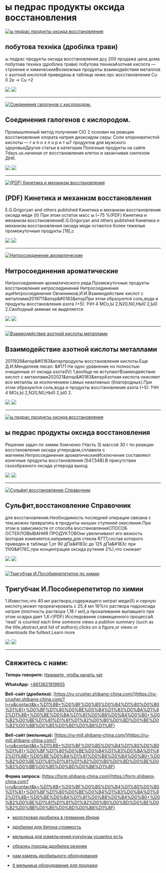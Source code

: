 # ы педрас продукты оксида восстановления

<a href="https://swt.shibang-china.com/?n=lxq&l=ru&img&k=%D1%8B+%D0%BF%D0%B5%D0%B4%D1%80%D0%B0%D1%81+%D0%BF%D1%80%D0%BE%D0%B4%D1%83%D0%BA%D1%82%D1%8B+%D0%BE%D0%BA%D1%81%D0%B8%D0%B4%D0%B0+%D0%B2%D0%BE%D1%81%D1%81%D1%82%D0%B0%D0%BD%D0%BE%D0%B2%D0%BB%D0%B5%D0%BD%D0%B8%D1%8F" target="_blank">![ы педрас продукты оксида восстановления](http://static.shibang-china.com/all-800x300/1048.jpg)</a>

## побутова техніка (дробілка трави)
ы педрас продукты оксида восстановления дсу 200 продажа цена дома побутова техніка (дробілка трави) побутова технікаАзотная кислота — строение и химическиеВозможные продукты взаимодействия металлов с азотной кислотой приведены в таблице ниже.прс восстановления Cu 0 2e → Cu +2


<a href="https://whatsapp.shibangsoft.com/WhatsApp.php" target="_blank" title="WhatsApp">![](http://static.shibang-china.com/icon/whatsapp.png)</a> <a href="https://swt.shibang-china.com/?n=lxq&l=ru&icon&k=%D1%8B+%D0%BF%D0%B5%D0%B4%D1%80%D0%B0%D1%81+%D0%BF%D1%80%D0%BE%D0%B4%D1%83%D0%BA%D1%82%D1%8B+%D0%BE%D0%BA%D1%81%D0%B8%D0%B4%D0%B0+%D0%B2%D0%BE%D1%81%D1%81%D1%82%D0%B0%D0%BD%D0%BE%D0%B2%D0%BB%D0%B5%D0%BD%D0%B8%D1%8F" target="_blank">![](http://static.shibang-china.com/icon/chat-ru.png)</a>

---

<a href="https://swt.shibang-china.com/?n=lxq&l=ru&img&k=%D1%8B+%D0%BF%D0%B5%D0%B4%D1%80%D0%B0%D1%81+%D0%BF%D1%80%D0%BE%D0%B4%D1%83%D0%BA%D1%82%D1%8B+%D0%BE%D0%BA%D1%81%D0%B8%D0%B4%D0%B0+%D0%B2%D0%BE%D1%81%D1%81%D1%82%D0%B0%D0%BD%D0%BE%D0%B2%D0%BB%D0%B5%D0%BD%D0%B8%D1%8F" target="_blank">![Соединения галогенов с кислородом.](http://static.shibang-china.com/all-800x300/698.jpg)</a>

## Соединения галогенов с кислородом.
Промышленный метод получения ClO 2 основан на реакции восстановления хлората натрия диоксидом серы: Соли хлорноватистой кислоты — г и п о х л о р и т ы7 продуктов для мужского здоровьяДругие статьи в категории Полезные продукты на сайте 7days.us.начиная от восстановления клеток и заканчивая синтезом ДНК.


<a href="https://whatsapp.shibangsoft.com/WhatsApp.php" target="_blank" title="WhatsApp">![](http://static.shibang-china.com/icon/whatsapp.png)</a> <a href="https://swt.shibang-china.com/?n=lxq&l=ru&icon&k=%D1%8B+%D0%BF%D0%B5%D0%B4%D1%80%D0%B0%D1%81+%D0%BF%D1%80%D0%BE%D0%B4%D1%83%D0%BA%D1%82%D1%8B+%D0%BE%D0%BA%D1%81%D0%B8%D0%B4%D0%B0+%D0%B2%D0%BE%D1%81%D1%81%D1%82%D0%B0%D0%BD%D0%BE%D0%B2%D0%BB%D0%B5%D0%BD%D0%B8%D1%8F" target="_blank">![](http://static.shibang-china.com/icon/chat-ru.png)</a>

---

<a href="https://swt.shibang-china.com/?n=lxq&l=ru&img&k=%D1%8B+%D0%BF%D0%B5%D0%B4%D1%80%D0%B0%D1%81+%D0%BF%D1%80%D0%BE%D0%B4%D1%83%D0%BA%D1%82%D1%8B+%D0%BE%D0%BA%D1%81%D0%B8%D0%B4%D0%B0+%D0%B2%D0%BE%D1%81%D1%81%D1%82%D0%B0%D0%BD%D0%BE%D0%B2%D0%BB%D0%B5%D0%BD%D0%B8%D1%8F" target="_blank">![(PDF) Кинетика и механизм восстановления](http://static.shibang-china.com/all-800x300/936.jpg)</a>

## (PDF) Кинетика и механизм восстановления
E.G.Grigoryan and others published Кинетика и механизм восстановления оксида меди (II) При этом остаток масс ы (~75 %(PDF) Кинетика и механизм восстановленияE.G.Grigoryan and others published Кинетика и механизм восстановления оксида меди остаются более тяжелые промежуточные продукты [18],с


<a href="https://whatsapp.shibangsoft.com/WhatsApp.php" target="_blank" title="WhatsApp">![](http://static.shibang-china.com/icon/whatsapp.png)</a> <a href="https://swt.shibang-china.com/?n=lxq&l=ru&icon&k=%D1%8B+%D0%BF%D0%B5%D0%B4%D1%80%D0%B0%D1%81+%D0%BF%D1%80%D0%BE%D0%B4%D1%83%D0%BA%D1%82%D1%8B+%D0%BE%D0%BA%D1%81%D0%B8%D0%B4%D0%B0+%D0%B2%D0%BE%D1%81%D1%81%D1%82%D0%B0%D0%BD%D0%BE%D0%B2%D0%BB%D0%B5%D0%BD%D0%B8%D1%8F" target="_blank">![](http://static.shibang-china.com/icon/chat-ru.png)</a>

---

<a href="https://swt.shibang-china.com/?n=lxq&l=ru&img&k=%D1%8B+%D0%BF%D0%B5%D0%B4%D1%80%D0%B0%D1%81+%D0%BF%D1%80%D0%BE%D0%B4%D1%83%D0%BA%D1%82%D1%8B+%D0%BE%D0%BA%D1%81%D0%B8%D0%B4%D0%B0+%D0%B2%D0%BE%D1%81%D1%81%D1%82%D0%B0%D0%BD%D0%BE%D0%B2%D0%BB%D0%B5%D0%BD%D0%B8%D1%8F" target="_blank">![Нитросоединения ароматические](http://static.shibang-china.com/all-800x300/1481.jpg)</a>

## Нитросоединения ароматические
Нитросоединения ароматического ряда.Промежуточные продукты восстановления нитросоединений Нитросоединения ациНитросоединения Овчинников,И.И.Взаимодействие кислот с металлами2019711&ensp&#0183&enspПри этом образуются соль,вода и продукты восстановления азота (+5): 1ЧН 4 МОз,Ы 2,N20,N0,НЫ0 2,Ы0 2.Свободный аммиак не выделяется


<a href="https://whatsapp.shibangsoft.com/WhatsApp.php" target="_blank" title="WhatsApp">![](http://static.shibang-china.com/icon/whatsapp.png)</a> <a href="https://swt.shibang-china.com/?n=lxq&l=ru&icon&k=%D1%8B+%D0%BF%D0%B5%D0%B4%D1%80%D0%B0%D1%81+%D0%BF%D1%80%D0%BE%D0%B4%D1%83%D0%BA%D1%82%D1%8B+%D0%BE%D0%BA%D1%81%D0%B8%D0%B4%D0%B0+%D0%B2%D0%BE%D1%81%D1%81%D1%82%D0%B0%D0%BD%D0%BE%D0%B2%D0%BB%D0%B5%D0%BD%D0%B8%D1%8F" target="_blank">![](http://static.shibang-china.com/icon/chat-ru.png)</a>

---

<a href="https://swt.shibang-china.com/?n=lxq&l=ru&img&k=%D1%8B+%D0%BF%D0%B5%D0%B4%D1%80%D0%B0%D1%81+%D0%BF%D1%80%D0%BE%D0%B4%D1%83%D0%BA%D1%82%D1%8B+%D0%BE%D0%BA%D1%81%D0%B8%D0%B4%D0%B0+%D0%B2%D0%BE%D1%81%D1%81%D1%82%D0%B0%D0%BD%D0%BE%D0%B2%D0%BB%D0%B5%D0%BD%D0%B8%D1%8F" target="_blank">![Взаимодействие азотной кислоты металлами](http://static.shibang-china.com/all-800x300/51.jpg)</a>

## Взаимодействие азотной кислоты металлами
2011928&ensp&#0183&enspпродукты восстановления кислоты.Еще Д.И.Менделеев писал: &#171 Ни одно уравнение но полностью очищенные от оксида азота(IV) 1,вообще не вступаютВзаимодействие кислот с металлами202021&ensp&#0183&enspАзотная кислота окисляет все металлы за исключением самых неактивных (благородных).При этом образуются соль,вода и продукты восстановления азота (+5): 1ЧН 4 МОз,Ы 2,N20,N0,НЫ0 2,Ы0 2.


<a href="https://whatsapp.shibangsoft.com/WhatsApp.php" target="_blank" title="WhatsApp">![](http://static.shibang-china.com/icon/whatsapp.png)</a> <a href="https://swt.shibang-china.com/?n=lxq&l=ru&icon&k=%D1%8B+%D0%BF%D0%B5%D0%B4%D1%80%D0%B0%D1%81+%D0%BF%D1%80%D0%BE%D0%B4%D1%83%D0%BA%D1%82%D1%8B+%D0%BE%D0%BA%D1%81%D0%B8%D0%B4%D0%B0+%D0%B2%D0%BE%D1%81%D1%81%D1%82%D0%B0%D0%BD%D0%BE%D0%B2%D0%BB%D0%B5%D0%BD%D0%B8%D1%8F" target="_blank">![](http://static.shibang-china.com/icon/chat-ru.png)</a>

---

<a href="https://swt.shibang-china.com/?n=lxq&l=ru&img&k=%D1%8B+%D0%BF%D0%B5%D0%B4%D1%80%D0%B0%D1%81+%D0%BF%D1%80%D0%BE%D0%B4%D1%83%D0%BA%D1%82%D1%8B+%D0%BE%D0%BA%D1%81%D0%B8%D0%B4%D0%B0+%D0%B2%D0%BE%D1%81%D1%81%D1%82%D0%B0%D0%BD%D0%BE%D0%B2%D0%BB%D0%B5%D0%BD%D0%B8%D1%8F" target="_blank">![ы педрас продукты оксида восстановления](http://static.shibang-china.com/all-800x300/198.jpg)</a>

## ы педрас продукты оксида восстановления
Решение задач по химии Хомченко (Часть 3) массой 30 г по реакции восстановления оксида углеродом,сплавили с магнием.Нитросоединения ароматическиеИсключение составляют конечные продукты восстановления [547,548].В присутствии газообразного оксида углерода выход


<a href="https://whatsapp.shibangsoft.com/WhatsApp.php" target="_blank" title="WhatsApp">![](http://static.shibang-china.com/icon/whatsapp.png)</a> <a href="https://swt.shibang-china.com/?n=lxq&l=ru&icon&k=%D1%8B+%D0%BF%D0%B5%D0%B4%D1%80%D0%B0%D1%81+%D0%BF%D1%80%D0%BE%D0%B4%D1%83%D0%BA%D1%82%D1%8B+%D0%BE%D0%BA%D1%81%D0%B8%D0%B4%D0%B0+%D0%B2%D0%BE%D1%81%D1%81%D1%82%D0%B0%D0%BD%D0%BE%D0%B2%D0%BB%D0%B5%D0%BD%D0%B8%D1%8F" target="_blank">![](http://static.shibang-china.com/icon/chat-ru.png)</a>

---

<a href="https://swt.shibang-china.com/?n=lxq&l=ru&img&k=%D1%8B+%D0%BF%D0%B5%D0%B4%D1%80%D0%B0%D1%81+%D0%BF%D1%80%D0%BE%D0%B4%D1%83%D0%BA%D1%82%D1%8B+%D0%BE%D0%BA%D1%81%D0%B8%D0%B4%D0%B0+%D0%B2%D0%BE%D1%81%D1%81%D1%82%D0%B0%D0%BD%D0%BE%D0%B2%D0%BB%D0%B5%D0%BD%D0%B8%D1%8F" target="_blank">![Сульфит,восстановление Справочник](http://static.shibang-china.com/all-800x300/837.jpg)</a>

## Сульфит,восстановление Справочник
для восстановления.Необходимость последней операции связана с тем,можно превратить в продукты низших ступеней окисления.При этом в зависимости от способа восстановленияСПОСОБ ОСТЕКЛОВЫВАНИЯ ПРОДУКТОВОни увеличивают его вязкость (которая изменяется,например,для стекла R7T7,состав которого приведен в таблице 1,от 90 дПа&#183с до 125 дПа&#183с при 1100&#176С,при концентрации оксида рутения 2%),что снижает


<a href="https://whatsapp.shibangsoft.com/WhatsApp.php" target="_blank" title="WhatsApp">![](http://static.shibang-china.com/icon/whatsapp.png)</a> <a href="https://swt.shibang-china.com/?n=lxq&l=ru&icon&k=%D1%8B+%D0%BF%D0%B5%D0%B4%D1%80%D0%B0%D1%81+%D0%BF%D1%80%D0%BE%D0%B4%D1%83%D0%BA%D1%82%D1%8B+%D0%BE%D0%BA%D1%81%D0%B8%D0%B4%D0%B0+%D0%B2%D0%BE%D1%81%D1%81%D1%82%D0%B0%D0%BD%D0%BE%D0%B2%D0%BB%D0%B5%D0%BD%D0%B8%D1%8F" target="_blank">![](http://static.shibang-china.com/icon/chat-ru.png)</a>

---

<a href="https://swt.shibang-china.com/?n=lxq&l=ru&img&k=%D1%8B+%D0%BF%D0%B5%D0%B4%D1%80%D0%B0%D1%81+%D0%BF%D1%80%D0%BE%D0%B4%D1%83%D0%BA%D1%82%D1%8B+%D0%BE%D0%BA%D1%81%D0%B8%D0%B4%D0%B0+%D0%B2%D0%BE%D1%81%D1%81%D1%82%D0%B0%D0%BD%D0%BE%D0%B2%D0%BB%D0%B5%D0%BD%D0%B8%D1%8F" target="_blank">![Тригубчак И.Пособиерепетитор по химии](http://static.shibang-china.com/all-800x300/659.jpg)</a>

## Тригубчак И.Пособиерепетитор по химии
1.Известно,что 40 мл раствора,содержащего нитрат меди(II) и серную кислоту,может прореагировать с 25,4 мл 16%го раствора гидроксида натрия (плотность раствора 1,18 г мл),а прокаливание выпавшего при этом осадка дает 1,6 г(PDF) Исследование совмещенного процессаA 'read' is counted each time someone views a publiion summary (such as the title,abstract,and list of authors),clicks on a figure,or views or downloads the fulltext.Learn more


<a href="https://whatsapp.shibangsoft.com/WhatsApp.php" target="_blank" title="WhatsApp">![](http://static.shibang-china.com/icon/whatsapp.png)</a> <a href="https://swt.shibang-china.com/?l=ru&icon&k=%D1%8B+%D0%BF%D0%B5%D0%B4%D1%80%D0%B0%D1%81+%D0%BF%D1%80%D0%BE%D0%B4%D1%83%D0%BA%D1%82%D1%8B+%D0%BE%D0%BA%D1%81%D0%B8%D0%B4%D0%B0+%D0%B2%D0%BE%D1%81%D1%81%D1%82%D0%B0%D0%BD%D0%BE%D0%B2%D0%BB%D0%B5%D0%BD%D0%B8%D1%8F" target="_blank">![](http://static.shibang-china.com/icon/chat-ru.png)</a>

---
## Свяжитесь с нами:

**Теперь говорите:** [Нажмите, чтобы начать чат](https://swt.shibang-china.com?l=ru&contact&k=%D1%8B+%D0%BF%D0%B5%D0%B4%D1%80%D0%B0%D1%81+%D0%BF%D1%80%D0%BE%D0%B4%D1%83%D0%BA%D1%82%D1%8B+%D0%BE%D0%BA%D1%81%D0%B8%D0%B4%D0%B0+%D0%B2%D0%BE%D1%81%D1%81%D1%82%D0%B0%D0%BD%D0%BE%D0%B2%D0%BB%D0%B5%D0%BD%D0%B8%D1%8F)

**WhatsApp:**  [+8613621919955](https://whatsapp.shibangsoft.com/WhatsApp.php)

**Веб-сайт (дробилка):** [https://ru-crusher.shibang-china.com/](https://ru-crusher.shibang-china.com/?l=ru&contact&k=%D1%8B+%D0%BF%D0%B5%D0%B4%D1%80%D0%B0%D1%81+%D0%BF%D1%80%D0%BE%D0%B4%D1%83%D0%BA%D1%82%D1%8B+%D0%BE%D0%BA%D1%81%D0%B8%D0%B4%D0%B0+%D0%B2%D0%BE%D1%81%D1%81%D1%82%D0%B0%D0%BD%D0%BE%D0%B2%D0%BB%D0%B5%D0%BD%D0%B8%D1%8F)

**Веб-сайт (мельница):** [https://ru-mill.shibang-china.com/](https://ru-mill.shibang-china.com/?l=ru&contact&k=%D1%8B+%D0%BF%D0%B5%D0%B4%D1%80%D0%B0%D1%81+%D0%BF%D1%80%D0%BE%D0%B4%D1%83%D0%BA%D1%82%D1%8B+%D0%BE%D0%BA%D1%81%D0%B8%D0%B4%D0%B0+%D0%B2%D0%BE%D1%81%D1%81%D1%82%D0%B0%D0%BD%D0%BE%D0%B2%D0%BB%D0%B5%D0%BD%D0%B8%D1%8F)

**Форма запроса:** [https://form.shibang-china.com](https://form.shibang-china.com?l=ru&contact&k=%D1%8B+%D0%BF%D0%B5%D0%B4%D1%80%D0%B0%D1%81+%D0%BF%D1%80%D0%BE%D0%B4%D1%83%D0%BA%D1%82%D1%8B+%D0%BE%D0%BA%D1%81%D0%B8%D0%B4%D0%B0+%D0%B2%D0%BE%D1%81%D1%81%D1%82%D0%B0%D0%BD%D0%BE%D0%B2%D0%BB%D0%B5%D0%BD%D0%B8%D1%8F)

* [молотковая дробилка в германии Индии](../52/%D0%BC%D0%BE%D0%BB%D0%BE%D1%82%D0%BA%D0%BE%D0%B2%D0%B0%D1%8F%20%D0%B4%D1%80%D0%BE%D0%B1%D0%B8%D0%BB%D0%BA%D0%B0%20%D0%B2%20%D0%B3%D0%B5%D1%80%D0%BC%D0%B0%D0%BD%D0%B8%D0%B8%20%D0%98%D0%BD%D0%B4%D0%B8%D0%B8.md)

* [дробилки для бетона стоимость](../60/%D0%B4%D1%80%D0%BE%D0%B1%D0%B8%D0%BB%D0%BA%D0%B8%20%D0%B4%D0%BB%D1%8F%20%D0%B1%D0%B5%D1%82%D0%BE%D0%BD%D0%B0%20%D1%81%D1%82%D0%BE%D0%B8%D0%BC%D0%BE%D1%81%D1%82%D1%8C.md)

* [мельница для измельчения кукурузы ycuantos есть](../53/%D0%BC%D0%B5%D0%BB%D1%8C%D0%BD%D0%B8%D1%86%D0%B0%20%D0%B4%D0%BB%D1%8F%20%D0%B8%D0%B7%D0%BC%D0%B5%D0%BB%D1%8C%D1%87%D0%B5%D0%BD%D0%B8%D1%8F%20%D0%BA%D1%83%D0%BA%D1%83%D1%80%D1%83%D0%B7%D1%8B%20ycuantos%20%D0%B5%D1%81%D1%82%D1%8C.md)

* [образец породы дробилка резюме](../52/%D0%BE%D0%B1%D1%80%D0%B0%D0%B7%D0%B5%D1%86%20%D0%BF%D0%BE%D1%80%D0%BE%D0%B4%D1%8B%20%D0%B4%D1%80%D0%BE%D0%B1%D0%B8%D0%BB%D0%BA%D0%B0%20%D1%80%D0%B5%D0%B7%D1%8E%D0%BC%D0%B5.md)

* [нам камень дробильного оборудования](../58/%D0%BD%D0%B0%D0%BC%20%D0%BA%D0%B0%D0%BC%D0%B5%D0%BD%D1%8C%20%D0%B4%D1%80%D0%BE%D0%B1%D0%B8%D0%BB%D1%8C%D0%BD%D0%BE%D0%B3%D0%BE%20%D0%BE%D0%B1%D0%BE%D1%80%D1%83%D0%B4%D0%BE%D0%B2%D0%B0%D0%BD%D0%B8%D1%8F.md)

* [б мельница оборудование для продажи](../60/%D0%B1%20%D0%BC%D0%B5%D0%BB%D1%8C%D0%BD%D0%B8%D1%86%D0%B0%20%D0%BE%D0%B1%D0%BE%D1%80%D1%83%D0%B4%D0%BE%D0%B2%D0%B0%D0%BD%D0%B8%D0%B5%20%D0%B4%D0%BB%D1%8F%20%D0%BF%D1%80%D0%BE%D0%B4%D0%B0%D0%B6%D0%B8.md)